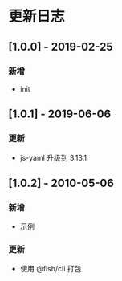 # 更新日志

## [1.0.0] - 2019-02-25
### 新增
* init

## [1.0.1] - 2019-06-06
### 更新
* js-yaml 升级到 3.13.1

## [1.0.2] - 2010-05-06
### 新增
* 示例
### 更新
* 使用 @fish/cli 打包
